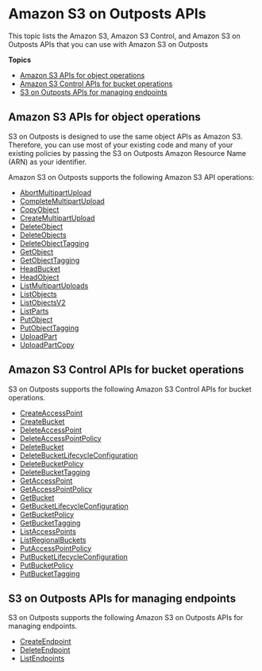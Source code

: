 # Amazon S3 on Outposts APIs<a name="S3OutpostsAPI"></a>

This topic lists the Amazon S3, Amazon S3 Control, and Amazon S3 on Outposts APIs that you can use with Amazon S3 on Outposts

**Topics**
+ [Amazon S3 APIs for object operations](#S3OutpostsAPIsObject)
+ [Amazon S3 Control APIs for bucket operations](#S3OutpostsAPIsBucket)
+ [S3 on Outposts APIs for managing endpoints](#S3OutpostsAPIs)

## Amazon S3 APIs for object operations<a name="S3OutpostsAPIsObject"></a>

S3 on Outposts is designed to use the same object APIs as Amazon S3\. Therefore, you can use most of your existing code and many of your existing policies by passing the S3 on Outposts Amazon Resource Name \(ARN\) as your identifier\.

Amazon S3 on Outposts supports the following Amazon S3 API operations:
+ [AbortMultipartUpload](https://docs.aws.amazon.com/AmazonS3/latest/API/API_AbortMultipartUpload.html)
+ [CompleteMultipartUpload](https://docs.aws.amazon.com/AmazonS3/latest/API/API_CompleteMultipartUpload.html)
+ [CopyObject](https://docs.aws.amazon.com/AmazonS3/latest/API/API_CopyObject.html)
+ [CreateMultipartUpload](https://docs.aws.amazon.com/AmazonS3/latest/API/API_CreateMultipartUpload.html)
+ [DeleteObject](https://docs.aws.amazon.com/AmazonS3/latest/API/API_DeleteObject.html)
+ [DeleteObjects](https://docs.aws.amazon.com/AmazonS3/latest/API/API_DeleteObjects.html)
+ [DeleteObjectTagging](https://docs.aws.amazon.com/AmazonS3/latest/API/API_DeleteObjectTagging.html)
+ [GetObject](https://docs.aws.amazon.com/AmazonS3/latest/API/API_GetObject.html)
+ [GetObjectTagging](https://docs.aws.amazon.com/AmazonS3/latest/API/API_GetObjectTagging.html)
+ [HeadBucket](https://docs.aws.amazon.com/AmazonS3/latest/API/API_HeadBucket.html)
+ [HeadObject](https://docs.aws.amazon.com/AmazonS3/latest/API/API_HeadObject.html)
+ [ListMultipartUploads](https://docs.aws.amazon.com/AmazonS3/latest/API/API_ListMultipartUploads.html)
+ [ListObjects](https://docs.aws.amazon.com/AmazonS3/latest/API/API_ListObjects.html)
+ [ListObjectsV2](https://docs.aws.amazon.com/AmazonS3/latest/API/API_ListObjectsV2.html)
+ [ListParts](https://docs.aws.amazon.com/AmazonS3/latest/API/API_ListParts.html)
+ [PutObject](https://docs.aws.amazon.com/AmazonS3/latest/API/API_PutObject.html)
+ [PutObjectTagging](https://docs.aws.amazon.com/AmazonS3/latest/API/API_PutObjectTagging.html)
+ [UploadPart](https://docs.aws.amazon.com/AmazonS3/latest/API/API_UploadPart.html)
+ [UploadPartCopy](https://docs.aws.amazon.com/AmazonS3/latest/API/API_UploadPartCopy.html)

## Amazon S3 Control APIs for bucket operations<a name="S3OutpostsAPIsBucket"></a>

S3 on Outposts supports the following Amazon S3 Control APIs for bucket operations\.
+ [CreateAccessPoint](https://docs.aws.amazon.com/AmazonS3/latest/API/API_control_CreateAccessPoint.html)
+ [CreateBucket](https://docs.aws.amazon.com/AmazonS3/latest/API/API_control_CreateBucket.html)
+ [DeleteAccessPoint](https://docs.aws.amazon.com/AmazonS3/latest/API/API_control_DeleteAccessPoint.html)
+ [DeleteAccessPointPolicy](https://docs.aws.amazon.com/AmazonS3/latest/API/API_control_DeleteAccessPointPolicy.html)
+ [DeleteBucket](https://docs.aws.amazon.com/AmazonS3/latest/API/API_control_DeleteBucket.html)
+ [DeleteBucketLifecycleConfiguration](https://docs.aws.amazon.com/AmazonS3/latest/API/API_control_DeleteBucketLifecycleConfiguration.html)
+ [DeleteBucketPolicy](https://docs.aws.amazon.com/AmazonS3/latest/API/API_control_DeleteBucketPolicy.html)
+ [DeleteBucketTagging](https://docs.aws.amazon.com/AmazonS3/latest/API/API_control_DeleteBucketTagging.html)
+ [GetAccessPoint](https://docs.aws.amazon.com/AmazonS3/latest/API/API_control_GetAccessPoint.html)
+ [GetAccessPointPolicy](https://docs.aws.amazon.com/AmazonS3/latest/API/API_control_GetAccessPointPolicy.html)
+ [GetBucket](https://docs.aws.amazon.com/AmazonS3/latest/API/API_control_GetBucket.html)
+ [GetBucketLifecycleConfiguration](https://docs.aws.amazon.com/AmazonS3/latest/API/API_control_GetBucketLifecycleConfiguration.html)
+ [GetBucketPolicy](https://docs.aws.amazon.com/AmazonS3/latest/API/AmazonS3/latest/API/API_control_GetBucketPolicy.html)
+ [GetBucketTagging](https://docs.aws.amazon.com/AmazonS3/latest/API/AmazonS3/latest/API/API_control_GetBucketTagging.html)
+ [ListAccessPoints](https://docs.aws.amazon.com/AmazonS3/latest/API/AmazonS3/latest/API/API_control_ListAccessPoints.html)
+ [ListRegionalBuckets](https://docs.aws.amazon.com/AmazonS3/latest/API/API_control_ListRegionalBuckets.html)
+ [PutAccessPointPolicy](https://docs.aws.amazon.com/AmazonS3/latest/API/API_control_PutAccessPointPolicy.html)
+ [PutBucketLifecycleConfiguration](https://docs.aws.amazon.com/AmazonS3/latest/API/AmazonS3/latest/API/API_control_PutBucketLifecycleConfiguration.html)
+ [PutBucketPolicy](https://docs.aws.amazon.com/AmazonS3/latest/API/API_control_PutBucketPolicy.html)
+ [PutBucketTagging](https://docs.aws.amazon.com/AmazonS3/latest/API/API_control_PutBucketTagging.html)

## S3 on Outposts APIs for managing endpoints<a name="S3OutpostsAPIs"></a>

S3 on Outposts supports the following Amazon S3 on Outposts APIs for managing endpoints\.
+ [CreateEndpoint](https://docs.aws.amazon.com/AmazonS3/latest/API/API_s3outposts_CreateEndpoint.html)
+ [DeleteEndpoint](https://docs.aws.amazon.com/AmazonS3/latest/API/API_s3outposts_DeleteEndpoint.html)
+ [ListEndpoints](https://docs.aws.amazon.com/AmazonS3/latest/API/API_s3outposts_ListEndpoints.html)